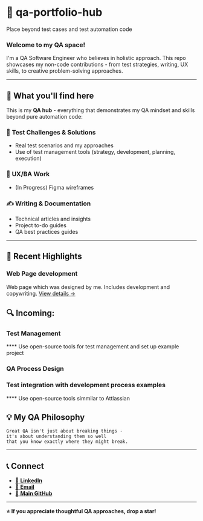 # 🎯 qa-portfolio-hub
Place beyond test cases and test automation code

### Welcome to my QA space!

I'm a QA Software Engineer who believes in holistic approach. This repo showcases my non-code contributions - from test strategies, writing, UX skills, to creative problem-solving approaches.

---

## 🌟 What you'll find here

This is my **QA hub** - everything that demonstrates my QA mindset and skills beyond pure automation code:

### 📝 **Test Challenges & Solutions**
- Real test scenarios and my approaches 
- Use of test management tools (strategy, development, planning, execution)

### 🎨 **UX/BA Work**
- (In Progress) Figma wireframes

### ✍️ **Writing & Documentation**
- Technical articles and insights
- Project to-do guides
- QA best practices guides

---

## 🚀 Recent Highlights

### Web Page development
Web page which was designed by me. Includes development and copywriting. 
[View details →](https://www.mastifowy-raj.pl/)

## 🔍 Incoming:
### Test Management
**** Use open-source tools for test management and set up example project

### QA Process Design

### Test integration with development process examples
**** Use open-source tools simmilar to Attlassian 


## 💡 My QA Philosophy

```
Great QA isn't just about breaking things - 
it's about understanding them so well 
that you know exactly where they might break.
```

---

## 📞 Connect

- [💼 **LinkedIn**](https://www.linkedin.com/in/justyna-kwiecinska/)
- [📧 **Email**](jkwiecinska.work@gmail.com)
- [🔧 **Main GitHub**](https://github.com/jkwiecinska-work/)

---

**⭐ If you appreciate thoughtful QA approaches, drop a star!**

